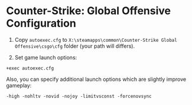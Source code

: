 # Counter-Strike: Global Offensive Configuration

1. Copy `autoexec.cfg` to `X:\steamapps\common\Counter-Strike Global Offensive\csgo\cfg` folder (your path will differs).

2. Set game launch options:
```
+exec autoexec.cfg
```

Also, you can specify additional launch options which are slightly improve gameplay:
```
-high -nohltv -novid -nojoy -limitvsconst -forcenovsync
```
